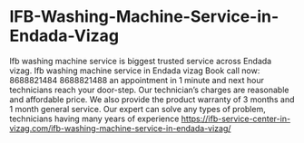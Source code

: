 # IFB-Washing-Machine-Service-in-Endada-Vizag
 Ifb washing machine service is biggest trusted service across Endada vizag. Ifb washing machine service in Endada vizag Book call now: 8688821484 8688821488 an appointment in 1 minute and next hour technicians reach your door-step. Our technician’s charges are reasonable and affordable price. We also provide the product warranty of 3 months and 1 month general service. Our expert can solve any types of problem, technicians having many years of experience  https://ifb-service-center-in-vizag.com/ifb-washing-machine-service-in-endada-vizag/
